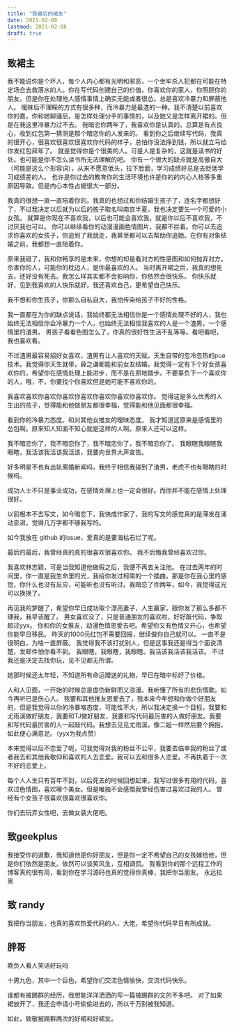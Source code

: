 ```yaml
---
title: "致最后的裙友"
date: 2021-02-08
lastmod: 2021-02-08
draft: true
---
```


## 致裙主

我不能说你是个坏人，每个人内心都有光明和邪恶，一个坐牢杀人犯都在可能在特定场合去救落水的人。你在写代码创建自己的价值，你喜欢你的家人，你照顾你的朋友。但是你在处理他人感情事情上确实无能或者很怂。总是喜欢冷暴力和屏蔽他人。 暧昧后不理睬的方式有很多种，而冷暴力是最渣的一种。我不清楚以前喜欢你的嘉，你和她聊骚后，是怎样处理分手的事情的，以及她又是怎样离开裙的。但是在我这里冷暴力过不去。
我暗恋你两年了，我喜欢你是认真的。总算是有点良心，收到红包第一猜测是那个暗恋你的人发来的。
看到你之后继续写代码，我真的很开心，很喜欢很喜欢很喜欢你代码的样子，总怕你没法挣到钱，所以就立马给你发红包拜年了。
就是觉得你是个很美的人。可是人是复杂的，这就是读书的好处。也可能是你不怎么读书所无法理解的吧。
你有一个很大的缺点就是高傲自大（可能是这么个形容词），从来不愿意低头，拉下脸面，学习成绩好总是去贬低学习成绩差的人。
也许是你过去的教育你的生活环境也许是你的的内心人格等多重原因导致。但是内心本性占据很大一部分。

我真的很想一直一直陪着你的。我真的也想过和你结婚生孩子了，连名字都想好了，不过我决定以后就为以后的孩子取名叫南宫半夏。我也决定要生一个可爱的小女孩。
就算是你现在不喜欢我，以后也可能会喜欢我，就是你以后不喜欢我，不讨厌我也可以。
你可以继续看你的动漫漫画色情图片，我都不拦着。你可以去追求你喜欢的女孩子，你追到了我就走，我甚至都可以去帮助你追她。在你有对象结婚之前，我都想一直陪着你。

原来我错了，我和你畅享的是未来，你想的却是看对方的性感图和如何抛弃对方。
杀害你的人，可能你的枕边人，是你最喜欢的人。
当时离开裙之后，我真的想死去，还好没有死去。我怎么样其实都不会影响你，你依然会很快乐。
你快乐就好，见到我喜欢的人快乐就好。我还喜欢自己，更希望自己快乐。

我不想和你生孩子，你那么自私自大，我怕传染给孩子不好的性格。

我一直都在为你的缺点说话，我始终都无法相信你是一个感情处理不好的人，我也始终无法相信你会冷暴力一个人，也始终无法相信我喜欢的人是一个渣男，一个感情里的渣男。
男孩子看看色图怎么了，你真的很好性生活不乱等等。看吧看吧，我也喜欢看。

不过渣男最容易招好女喜欢，渣男有让人喜欢的天赋，天生自带的忽冷忽热的pua 技术。我觉得你天生就带，薛之谦都能和前女友结婚，我觉得一定有下个好女孩喜欢你的，希望你在感情处理上能进步，而不是在原地踏步。不要辜负下一个喜欢你的人，哦，不，你要找个你喜欢但是她可能不喜欢你的。

我喜欢喜欢你喜欢你喜欢你喜欢你喜欢你喜欢你喜欢你。
觉得这是多么优秀的人生出的孩子，觉得能和他做朋友都很幸福，觉得能和他见面都很幸福。

看到你的冷暴力态度。和对其他女推友的暧昧态度。
我才知道这原来是感情里的怂包啊。原来知人知面不知心就是这样的人啊。原来人还可以这样。

我不暗恋你了，我不暗恋你了，我不暗恋你了，我不暗恋你了。
我眼瞎我眼瞎我眼瞎，我活该我活该我活该，我要向世界大声宣告。

好多明星不也有出轨离婚新闻吗，我终于相信我碰到了渣男，老虎不也有眼瞎的时候吗。

成功人士不只是事业成功，在感情处理上也一定会很好。而你并不能在感情上处理很好。

以前根本不去写文，如今暗恋下，我快成作家了，我的写文的感觉真的是薄发在涌动澎湃，觉得几万字都不够我写的。

如今我放在 github 的issue，爱真的是要海枯石烂了呢。

最后的最后，我曾经真的真的很喜欢很喜欢你。
我不后悔我曾经喜欢过你。

我喜欢林志颖，可是当我知道他做假之后，我便不再去关注他。
在过去两年的时间里，你一直是我生命里的光，我给你发过柯南的一个插曲，那是你在我心里的感觉，你什么也没有反应，可能听也没有听过。我暗恋了你两年，如今，我觉得这光可以换换了。

再见我的梦醒了，希望你早日成功取个漂亮妻子，人生赢家，跟你发了那么多都不理我，我早该醒了。
男女喜欢没了，只是普通朋友的喜欢啦，好好敲代码，争取超过yyx。
你和你的女推友，动漫色情恩爱去吧。希望你又有色情又开心，也希望你能早日移民。
昨天的1000元红包不需要回报，继续做你自己就可以。
一直不是很明白，为啥一直屏蔽。
我觉得我不该打扰别人，但是这事我还是得当个面说清楚，发邮件怕你看不到。
我眼瞎，我眼瞎，我眼瞎。我活该我活该我活该。
不过我还是决定去找你玩，见不见都无所谓。

她那时候还太年轻，不知道所有命运赠送的礼物，早已在暗中标好了价格。

人和人见面，一开始的时候总是虚伪新鲜而又浪漫。我听懂了所有的悲伤情歌。如今再听已是伤心人。
我要和其他推友恩爱去了，我本来今年想和你做个好朋友的，但是我觉得以你的冷暴咯态度，可能性不大，所以我决定换一个目标，我要和尤雨溪做好朋友，我要和TJ做好朋友，我要和写代码最厉害的人做好朋友。我要和写代码最厉害的人一起敲代码。我想去见见尤雨溪，像二姐一样然后要个拥抱，如此便心满意足。（yyx为我点赞）

本来觉得以后不恋爱了呢，可我觉得对我的粉丝不公平，我要去临幸我的粉丝了或者我去和其他我敬仰和喜欢的人去恋爱。我可以去和很多人恋爱。不再执着于一次不好的恋爱上。

每个人人生只有百年不到，以后死去的时候回想起来，我写过很多有用的代码，喜欢过色情图，喜欢哪个美女。但是唯独不会感慨我曾经伤害过喜欢过我的人。
曾经有个女孩子很喜欢很喜欢很喜欢你。

你们去玩弄女性吧，去做女装大佬吧。

## 致geekplus
我接受你的道歉，我知道他是你好朋友，但是你一定不希望自己的女孩嫁给他，但是你们依然是朋友。依然可以谈笑风生，互相调侃。
我看到你的那个远程工作的博客真的很有用，看到你在学习源码也真的觉得你真棒，我把你当朋友。
永远拉黑

## 致 randy
我把你当朋友，也真的喜欢热爱代码的人，大佬，希望你代码早日有所成就。

## 胖哥
欺负人看人笑话好玩吗

十男九色，其中一个巨色，希望你们交流色情愉快，交流代码快乐。

谁都有被踢群的经历，我想能洋洋洒洒的写一篇被踢群的文的不多吧。
对了如果裙放开了，我还会申请小号偷偷进去的，所以千万别被我知道。

如此，致敬被踢群两次的好裙和好裙友。
